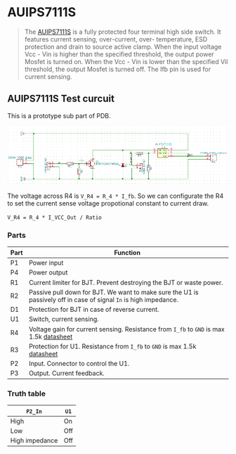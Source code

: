 # AUIPS7111S

> The [AUIPS7111S](http://www.farnell.com/datasheets/1441780.pdf) is a fully protected four terminal high
> side switch. It features current sensing, over-current, over-
> temperature, ESD protection and drain to source active
> clamp. When the input voltage Vcc - Vin is higher than the
> specified threshold, the output power Mosfet is turned on.
> When the Vcc - Vin is lower than the specified Vil
> threshold, the output Mosfet
> is turned off. The Ifb pin is
> used for current sensing.


## AUIPS7111S Test curcuit

This is a prototype sub part of PDB.

![Image of prototype](prototype.png)

The voltage across R4 is `V_R4 = R_4 * I_fb`. So we can configurate the R4 to set the current sense voltage propotional constant to current draw.

`V_R4 = R_4 * I_VCC_Out / Ratio`

### Parts

| Part  | Function  |
|-----|---|
| P1  | Power input |
| P4  | Power output  |
| R1  | Current limiter for BJT. Prevent destroying the BJT or waste power.  |
| R2  | Passive pull down for BJT. We want to make sure the U1 is passively off in case of signal `In` is high impedance.  |
| D1  | Protection for BJT in case of reverse current.  |
| U1  | Switch, current sensing.  |
| R4  | Voltage gain for current sensing. Resistance from `I_fb` to `GND` is max 1.5k [datasheet](http://www.farnell.com/datasheets/1441780.pdf)  |
| R3  | Protection for U1. Resistance from `I_fb` to `GND` is max 1.5k [datasheet](http://www.farnell.com/datasheets/1441780.pdf)  |
| P2  | Input. Connector to control the U1. |
| P3  | Output. Current feedback. |

### Truth table
| `P2_In`  | `U1`  |
|---|---|
| High | On |
| Low | Off |
| High impedance | Off |
